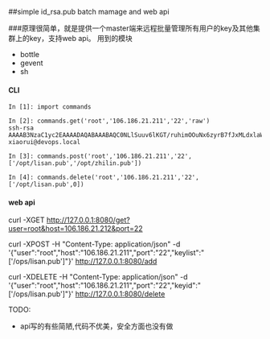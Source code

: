 ##simple id_rsa.pub batch mamage and web api

###原理很简单，就是提供一个master端来远程批量管理所有用户的key及其他集群上的key，支持web api。
用到的模块
* bottle
* gevent
* sh

#### CLI
```
In [1]: import commands

In [2]: commands.get('root','106.186.21.211','22','raw')
ssh-rsa AAAAB3NzaC1yc2EAAAADAQABAAABAQC0NLlSuuv6lKGT/ruhimOOuNx6zyrB7fJxMLdxlaWoYvFSUx8RLfuQRjd6dTBiHJkr28Dk17X/i+NW2BH8SaYETtclW7OAJ3WQ79sTeS6BAWtKBWEscNduTsfzhByXXPAFcjY068xt0z8xs81+cDxeF/wjz/RJEAMObq6k8xy7N+dSaPwUWHOqHK5xZnTgGfyz3DHghwBzECv8a7OlNvAlAjydc7Z9xNEnbQzS9uFwv6il10Ci9CQYjyhdw0cBCLwhoYzUsX1iyy7ykB6GbYRgvo07cGa+Kv900dcIPvjoa6NFv/XPOimzJ3DGImcdzW5Ii9Qp+JJiJaKbWs3MFM+P xiaorui@devops.local

In [3]: commands.post('root','106.186.21.211','22',['/opt/lisan.pub','/opt/zhilin.pub'])

In [4]: commands.delete('root','106.186.21.211','22',['/opt/lisan.pub',0])
```
#### web api
curl -XGET http://127.0.0.1:8080/get?user=root&host=106.186.21.212&port=22

curl -XPOST -H "Content-Type: application/json" -d '{"user":"root","host":"106.186.21.211","port":"22","keylist":"['/ops/lisan.pub']"}'  http://127.0.0.1:8080/add

curl -XDELETE -H "Content-Type: application/json" -d '{"user":"root","host":"106.186.21.211","port":"22","keyid":"['/ops/lisan.pub']"}'  http://127.0.0.1:8080/delete


TODO:
* api写的有些简陋,代码不优美，安全方面也没有做
